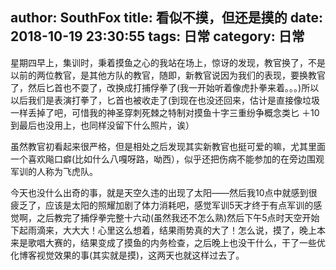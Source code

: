 author: SouthFox
title: 看似不摸，但还是摸的
date: 2018-10-19 23:30:55
tags: 日常
category: 日常
---

星期四早上，集训时，秉着摸鱼之心的我站在场上，惊讶的发现，教官换了，不是以前的两位教官，是其他方队的教官，随即，新教官说因为我们的表现，要换教官了，然后匕首也不耍了，改换成打捕俘拳了(我一开始听着像虎扑拳来着。。。)所以以后我们是表演打拳了，匕首也被收走了(到现在也没还回来，估计是直接像垃圾一样丢掉了吧，可惜我的神圣穿刺死棘之特制对摸鱼十字三重纷争概念类匕 ＋10 到最后也没用上，也同样没留下什么照片，诶）

<!--more-->

虽然教官初看起来很严格，但是相处之后发现其实新教官也挺可爱的嘛，尤其里面一个喜欢飚口癖(比如什么八嘎呀路，呦西），似乎还把伤病不能参加的在旁边围观军训的人称为飞虎队。

今天也没什么出奇的事，就是天空久违的出现了太阳——然后我10点中就感到很疲乏了，应该是太阳的照耀加剧了体力消耗吧，感觉军训5天才终于有点军训的感觉啊，之后教完了捕俘拳完整十六动(虽然我还不怎么熟)然后下午5点时天空开始下起雨滴来，大大大！心里这么想着，结果雨势真的大了！怎么说，摸了，晚上本来是歌唱大赛的，结果变成了摸鱼的内务检查，之后晚上也没干什么，干了一些优化博客视觉效果的事(其实就是摸)，这两天也就这样过去了。